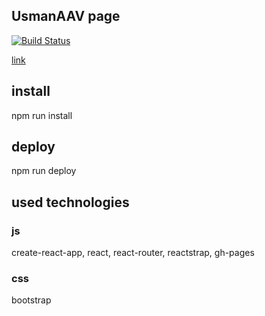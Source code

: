 ## UsmanAAV page

[![Build Status](https://travis-ci.org/UsmanAAV/UsmanAAV.github.io.svg?branch=master)](https://travis-ci.org/UsmanAAV/UsmanAAV.github.io)

[link](https://usmanaav.github.io/)

## install

npm run install

## deploy

npm run deploy

## used technologies

### js

create-react-app, react, react-router, reactstrap, gh-pages

### css

bootstrap
